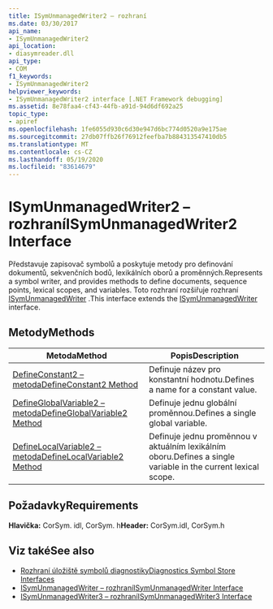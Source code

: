 ```yaml
---
title: ISymUnmanagedWriter2 – rozhraní
ms.date: 03/30/2017
api_name:
- ISymUnmanagedWriter2
api_location:
- diasymreader.dll
api_type:
- COM
f1_keywords:
- ISymUnmanagedWriter2
helpviewer_keywords:
- ISymUnmanagedWriter2 interface [.NET Framework debugging]
ms.assetid: 8e78faa4-cf43-44fb-a91d-94d6df692a25
topic_type:
- apiref
ms.openlocfilehash: 1fe6055d930c6d30e947d6bc774d0520a9e175ae
ms.sourcegitcommit: 27db07ffb26f76912feefba7b884313547410db5
ms.translationtype: MT
ms.contentlocale: cs-CZ
ms.lasthandoff: 05/19/2020
ms.locfileid: "83614679"
---
```

# <a name="isymunmanagedwriter2-interface"></a><span data-ttu-id="dd2d6-102">ISymUnmanagedWriter2 – rozhraní</span><span class="sxs-lookup"><span data-stu-id="dd2d6-102">ISymUnmanagedWriter2 Interface</span></span>
<span data-ttu-id="dd2d6-103">Představuje zapisovač symbolů a poskytuje metody pro definování dokumentů, sekvenčních bodů, lexikálních oborů a proměnných.</span><span class="sxs-lookup"><span data-stu-id="dd2d6-103">Represents a symbol writer, and provides methods to define documents, sequence points, lexical scopes, and variables.</span></span> <span data-ttu-id="dd2d6-104">Toto rozhraní rozšiřuje rozhraní [ISymUnmanagedWriter](isymunmanagedwriter-interface.md) .</span><span class="sxs-lookup"><span data-stu-id="dd2d6-104">This interface extends the [ISymUnmanagedWriter](isymunmanagedwriter-interface.md) interface.</span></span>  
  
## <a name="methods"></a><span data-ttu-id="dd2d6-105">Metody</span><span class="sxs-lookup"><span data-stu-id="dd2d6-105">Methods</span></span>  
  
|<span data-ttu-id="dd2d6-106">Metoda</span><span class="sxs-lookup"><span data-stu-id="dd2d6-106">Method</span></span>|<span data-ttu-id="dd2d6-107">Popis</span><span class="sxs-lookup"><span data-stu-id="dd2d6-107">Description</span></span>|  
|------------|-----------------|  
|[<span data-ttu-id="dd2d6-108">DefineConstant2 – metoda</span><span class="sxs-lookup"><span data-stu-id="dd2d6-108">DefineConstant2 Method</span></span>](isymunmanagedwriter2-defineconstant2-method.md)|<span data-ttu-id="dd2d6-109">Definuje název pro konstantní hodnotu.</span><span class="sxs-lookup"><span data-stu-id="dd2d6-109">Defines a name for a constant value.</span></span>|  
|[<span data-ttu-id="dd2d6-110">DefineGlobalVariable2 – metoda</span><span class="sxs-lookup"><span data-stu-id="dd2d6-110">DefineGlobalVariable2 Method</span></span>](isymunmanagedwriter2-defineglobalvariable2-method.md)|<span data-ttu-id="dd2d6-111">Definuje jednu globální proměnnou.</span><span class="sxs-lookup"><span data-stu-id="dd2d6-111">Defines a single global variable.</span></span>|  
|[<span data-ttu-id="dd2d6-112">DefineLocalVariable2 – metoda</span><span class="sxs-lookup"><span data-stu-id="dd2d6-112">DefineLocalVariable2 Method</span></span>](isymunmanagedwriter2-definelocalvariable2-method.md)|<span data-ttu-id="dd2d6-113">Definuje jednu proměnnou v aktuálním lexikálním oboru.</span><span class="sxs-lookup"><span data-stu-id="dd2d6-113">Defines a single variable in the current lexical scope.</span></span>|  
  
## <a name="requirements"></a><span data-ttu-id="dd2d6-114">Požadavky</span><span class="sxs-lookup"><span data-stu-id="dd2d6-114">Requirements</span></span>  
 <span data-ttu-id="dd2d6-115">**Hlavička:** CorSym. idl, CorSym. h</span><span class="sxs-lookup"><span data-stu-id="dd2d6-115">**Header:** CorSym.idl, CorSym.h</span></span>  
  
## <a name="see-also"></a><span data-ttu-id="dd2d6-116">Viz také</span><span class="sxs-lookup"><span data-stu-id="dd2d6-116">See also</span></span>

- [<span data-ttu-id="dd2d6-117">Rozhraní úložiště symbolů diagnostiky</span><span class="sxs-lookup"><span data-stu-id="dd2d6-117">Diagnostics Symbol Store Interfaces</span></span>](diagnostics-symbol-store-interfaces.md)
- [<span data-ttu-id="dd2d6-118">ISymUnmanagedWriter – rozhraní</span><span class="sxs-lookup"><span data-stu-id="dd2d6-118">ISymUnmanagedWriter Interface</span></span>](isymunmanagedwriter-interface.md)
- [<span data-ttu-id="dd2d6-119">ISymUnmanagedWriter3 – rozhraní</span><span class="sxs-lookup"><span data-stu-id="dd2d6-119">ISymUnmanagedWriter3 Interface</span></span>](isymunmanagedwriter3-interface.md)
